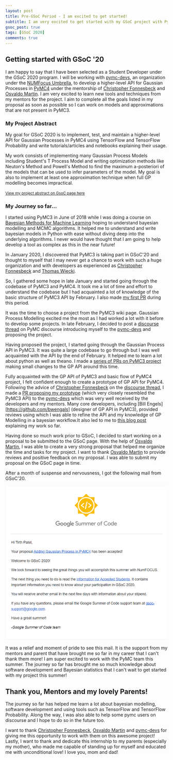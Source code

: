 ```yaml
---
layout: post
title: Pre-GSoC Period - I am excited to get started!
subtitle: I am very excited to get started with my GSoC project with PyMC3 team!
gsoc_post: true
tags: [GSoC 2020]
comments: true
---
```


## Getting started with GSoC '20

I am happy to say that I have been selected as a Student Developer under the GSoC 2020 program. I will be working with [pymc-devs][1], an organization under the [NUMFocus Umbrella][2], to develop a higher-level API for Gaussian Processes in [PyMC4][3] under the mentorship of [Christopher Fonnesbeck][4] and [Osvaldo Martin][5]. I am very excited to learn new tools and techniques from my mentors for the project. I aim to complete all the goals listed in my proposal as soon as possible so I can work on models and approximations that are not present in PyMC3.

### My Project Abstract

My goal for GSoC 2020 is to implement, test, and maintain a higher-level API for Gaussian Processes in PyMC4 using TensorFlow and TensorFlow Probability and write tutorials/articles and notebooks explaining their usage.

My work consists of implementing many Gaussian Process Models including Student's T Process Model and writing optimization methods like Neuton's Method and Powell's Method to find the maximum a-posteriori of the models that can be used to infer parameters of the model. My goal is also to implement at least one approximation technique when full GP modelling becomes impractical.

<small> [View my project abstract on GsoC page here][12] </small>

### My Journey so far...

I started using PyMC3 in June of 2018 while I was doing a course on [Bayesian Methods for Machine Learning][6] hoping to understand bayesian modelling and MCMC algorithms. It helped me to understand and write bayesian models in Python with ease without diving deep into the underlying algorithms. I never would have thought that I am going to help develop a tool as complex as this in the near future!

In January 2020, I discovered that PyMC3 is taking part in GSoC'20 and thought to myself that I may never get a chance to work with such a huge organization and with developers as experienced as [Christopher Fonnesbeck][4] and [Thomas Wiecki][7].

So, I gathered some hope in late January and started going through the codebase of PyMC3 and PyMC4. It took me a lot of time and effort to understand the codebase but I had acquainted a lot of knowledge of the basic structure of PyMC3 API by February. I also made [my first PR][8] during this period.

It was the time to choose a project from the PyMC3 wiki page. Gaussian Process Modelling excited me the most as I had worked a lot with it before to develop some projects. In late February, I decided to post a [discourse thread][9] on PyMC discourse introducing myself to the [pymc-devs][1] and proposing the project.

Having proposed the project, I started going through the Gaussian Process API in PyMC3. It was quite a large codebase to go through but I was well acquainted with the API by the end of February. It helped me to learn a lot about python as well as theano. I made a [series of PRs on PyMC3 project][10] making small changes to the GP API around this time.

Fully acquainted with the GP API of PyMC3 and basic flow of PyMC4 project, I felt confident enough to create a prototype of GP API for PyMC4. Following the advice of [Christopher Fonnesbeck][4] on the [discourse thread][9], I made a [PR proposing my prototype][11] (which very closely resembled the PyMC3 API) to the [pymc-devs][1] which was very well received by the developers and my mentors. Many core developers, including [Bill Engels][https://github.com/bwengals] (designer of GP API in PyMC3), provided reviews using which I was able to refine the API and my knowledge of GP Modelling in a bayesian workflow.It also led to me to [this blog post][13] explaining my work so far.

Having done so much work prior to GSoC, I decided to start working on a proposal to be submitted to the GSoC page. With the help of [Osvaldo Martin][5], I was able to create a very strong proposal that helped me organize the time and tasks for my project. I want to thank [Osvaldo Martin][5] to provide reviews and positive feedback on my proposal. I was able to submit my proposal on the GSoC page in time.

After a month of suspense and nervousness, I got the following mail from GSoC'20.

![gsoc mail of acceptance!!!](/images/gsoc-mail.png)

It was a relief and moment of pride to see this mail. It is the support from my mentors and parent that have brought me so far in my career that I can't thank them more! I am super excited to work with the PyMC team this summer. The journey so far has brought me so much knowledge about software development and Bayesian statistics that I can't wait to get started with my project this summer!

## Thank you, Mentors and my lovely Parents!

The journey so far has helped me learn a lot about bayesian modelling, software development and using tools such as TensorFlow and TensorFlow Probability. Along the way, I was also able to help some pymc users on discourse and I hope to do so in the future too.

I want to thank [Christopher Fonnesbeck][4], [Osvaldo Martin][5] and [pymc-devs][1] for giving me this opportunity to work with them on this awesome project! Lastly, I want to thank and dedicate this internship to my parents (especially my mother), who made me capable of standing up for myself and educated me with unconditional love! I love you, mom and dad!

[1]: https://github.com/pymc-devs
[2]: https://numfocus.org/
[3]: https://github.com/pymc-devs/pymc4
[4]: https://github.com/fonnesbeck
[5]: https://github.com/aloctavodia
[6]: https://www.coursera.org/learn/bayesian-methods-in-machine-learning
[7]: https://github.com/twiecki
[8]: https://github.com/pymc-devs/pymc4/pull/213
[9]: https://discourse.pymc.io/t/adding-gaussian-processes-in-pymc4-this-summer/4538
[10]: https://github.com/pymc-devs/pymc3/pulls?q=is%3Apr+author%3Atirthasheshpatel
[11]: https://github.com/pymc-devs/pymc4/pull/235
[12]: https://summerofcode.withgoogle.com/projects/6135416450711552
[13]: https://tirthasheshpatel.github.io/2020-03-16-gaussian-process-in-pymc4/

